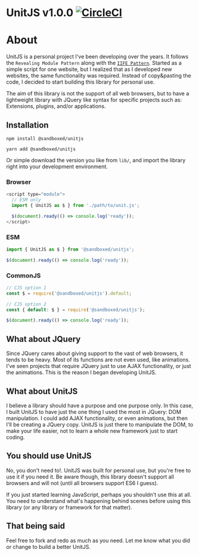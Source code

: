 # UnitJS v1.0.0 [![CircleCI](https://circleci.com/gh/vmcruz/UnitJS/tree/master.svg?style=shield)](https://circleci.com/gh/vmcruz/UnitJS/tree/master)

# About
UnitJS is a personal project I've been developing over the years. It follows the `Revealing Module Pattern` along with the [`IIFE Pattern`](http://benalman.com/news/2010/11/immediately-invoked-function-expression/). Started as a simple script for one website, but I realized that as I developed new websites, the same functionality was required. Instead of copy&pasting the code, I decided to start building this library for personal use.

The aim of this library is not the support of all web browsers, but to have a lightweight library with JQuery like syntax for specific projects such as: Extensions, plugins, and/or applications.

## Installation

```
npm install @sandboxed/unitjs

yarn add @sandboxed/unitjs
```

Or simple download the version you like from `lib/`, and import the library right into your development environment.

### Browser
```javascript
<script type="module">
  // ESM only
  import { UnitJS as $ } from './path/to/unit.js';

  $(document).ready(() => console.log('ready'));
</script>
```

### ESM
```javascript
import { UnitJS as $ } from '@sandboxed/unitjs';

$(document).ready(() => console.log('ready'));
```

### CommonJS
```javascript
// CJS option 1
const $ = require('@sandboxed/unitjs').default;

// CJS option 2
const { default: $ } = require('@sandboxed/unitjs');

$(document).ready(() => console.log('ready'));
```

## What about JQuery
Since JQuery cares about giving support to the vast of web browsers, it tends to be heavy. Most of its functions are not even used, like animations. I've seen projects that require JQuery just to use AJAX functionality, or just the animations. This is the reason I began developing UnitJS.

## What about UnitJS
I believe a library should have a purpose and one purpose only. In this case, I built UnitJS to have just the one thing I used the most in JQuery: DOM manipulation. I could add AJAX functionality, or even animations, but then I'll be creating a JQuery copy. UnitJS is just there to manipulate the DOM, to make your life easier, not to learn a whole new framework just to start coding.

## You should use UnitJS
No, you don't need to!. UnitJS was built for personal use, but you're free to use it if you need it. Be aware though, this library doesn't support all browsers and will not (until all browsers support ES6 I guess).

If you just started learning JavaScript, perhaps you shouldn't use this at all. You need to understand what's happening behind scenes before using this library (or any library or framework for that matter).

## That being said
Feel free to fork and redo as much as you need. Let me know what you did or change to build a better UnitJS.
